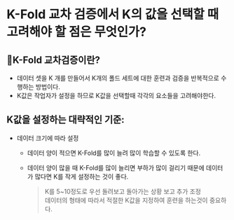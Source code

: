 # K-Fold 교차 검증에서 K의 값을 선택할 때 고려해야 할 점은 무엇인가?

## :mag_right:K-Fold 교차검증이란?
- 데이터 셋을 K 개를 만들어서 K개의 폴드 세트에 대한 훈련과 검증을 반복적으로 수행하는 방법이다.
- K값은 작업자가 설정을 하므로 K값을 선택할때 각각의 요소들을 고려해야한다.

## K값을 설정하는 대략적인 기준:
- 데이터 크기에 따라 설정
  - 데이터 양이 적으면 K-Fold를 많이 늘려 많이 학습할 수 있도록 한다.
  - 데이터 양이 많을 때 K-Fold를 많이 늘리면 부하가 많이 걸리기 때문에 데이터가 많다면 K를 작게 설정하는 것이 좋다.
    
    > K를 5~10정도로 우선 돌려보고 돌아가는 상황 보고 추가 조정  
    > 데이터의 형태에 따라서 적절한 K값을 지정하여 훈련을 하는것이 중요하다.
